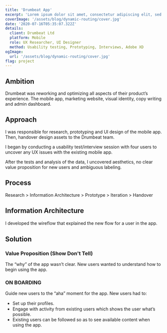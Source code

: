 ```yaml
---
title: 'Drumbeat App'
excerpt: 'Lorem ipsum dolor sit amet, consectetur adipiscing elit, sed do eiusmod tempor incididunt ut labore et dolore magna aliqua. Praesent elementum facilisis leo vel fringilla est ullamcorper eget. At imperdiet dui accumsan sit amet nulla facilisi morbi tempus.'
coverImage: '/assets/blog/dynamic-routing/cover.jpg'
date: '2020-07-16T05:35:07.322Z'
details:
  client: Drumbeat Ltd
  platform: Mobile
  role: UX Researcher, UI Designer
  method: Usability testing, Prototyping, Interviews, Adobe XD
ogImage:
  url: '/assets/blog/dynamic-routing/cover.jpg'
flag: project
---
```


## Ambition
Drumbeat was reworking and optimizing all aspects of their product’s experience. The mobile app, marketing website, visual identity, copy writing and admin dashboard.

## Approach
I was responsible for research, prototyping and UI design of the mobile app. Then, handover design assets to the Drumbeat team.

I began by conducting a usability test/interview session with four users to uncover any UX issues with the existing mobile app.

After the tests and analysis of the data, I uncovered aesthetics, no clear value proposition for new users and ambiguous labeling.

## Process
Research > Information Architecture > Prototype > Iteration > Handover

## Information Architecture
I developed the wireﬂow that explained the new ﬂow for a user in the app.

## Solution

### Value Proposition (Show Don't Tell)
The “why” of the app wasn’t clear. New users wanted to understand how to begin using the app.

### ON BOARDING
Guide new users to the “aha” moment for the app. New users had to:

* Set up their proﬁles.
* Engage with activity from existing users which shows the user what’s possible.
* Existing users can be followed so as to see available content when using the app.